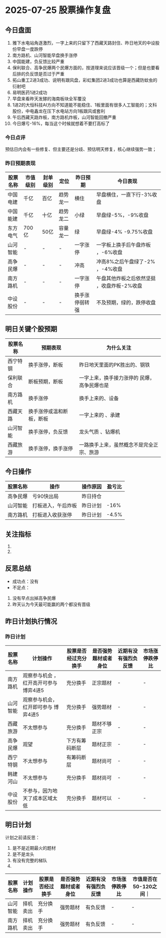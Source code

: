 # 2025-07-25 股票操作复盘

## 今日盘面
1. 雅下水电站角逐激烈，一字上来的只留下了西藏天路封住、昨日地天的中设股份早盘一度跌停
2. 南方路机、山河智能早盘换手涨停
3. 中国能建，负反馈比较严重
4. 保利联合、高争民爆两个民爆方面的，按道理来说应该晋级一个；但是也要看后排的负反馈是否过于严重
5. 拓山重工2进3成功、说明有跟风盘，彩虹集团2进3成功也算是西藏防蚊虫的衍射吧
6. 易明医药1进2成功
7. 早盘来看昨天发酵的海南板块全军覆没
8. 1进2的大恒科技AI方向不知道能不能稳住、1板里面有很多人工智能的；文科股份，中电鑫龙在压下水电站方向1板跟风或套利
9. 午后西藏天路炸板，南方路机炸板，山河智能回撤严重
10. 今日爆亏-16%，每当这个时候就想着不要打高标了
### 今日点评
预估日内会有一些修复、但主要还是分歧、预估明天修复，核心继续强势一致；

### 昨日预期表现

| 股票名称 | 市值级别 | 封单级别 | 定位 | 昨日预期 | 今日表现 |
|---------|----------|----------|------|----------|----------|
| 中国电建 | 千亿 | 百亿 | 趋势龙一 | 横住 | 早盘横住，一直下行-3%收盘 |
| 中国能建 | 千亿 | 十亿 | 趋势龙二 | 小绿 | 早盘绿-5%，-9%收盘 |
| 东方电气 | 700亿 | 50亿 | 容量龙一 | 绿 | 早盘绿-4% -9.75%收盘|
| 山河智能 | - | - | - | 一字涨停 | 一字板上换手后午盘炸板 ，-6%收盘|
| 高争民爆 | - | - | - | 冲高 | 冲高8%之后午盘绿了-2% ，-4%收盘|
| 南方路机 | - | - | - | 一字涨停 | 午盘其他炸板之后依然坚挺 ，收盘炸板-2%收盘|
| 中设股份 | - | - | - | 换手涨停弱转强 | 不及预期，绿的，跌停收盘 |

## 明日关键个股预期
| 股票名称 | 预期表现 | 为什么关注
|---------|----------|----------|
| 西宁特钢 | 换手涨停，断板 | 昨日地天里面的PK胜出的、钢铁 |
| 保利联合 | 断板预期，断板 | 一字上来，换手接力涨停的 民爆，高争民爆也是|
| 南方路机 | 换手涨停 | 换手上来的、设备 |
| 西藏天路 | 换手涨停或温和断板，断板 | 一字上来的 、承建|
| 山河智能 | 换手涨停，负反馈 | 龙头气质 、钻爆机|
| 西藏旅游 | 换手涨停，换手涨停 | 一路换手上来，虽然概念不是完全正宗、旅游 |

## 今日操作

| 股票名称 | 操作 | 操作原因 | 盈亏比 |
|---------|------|----------|--------|
| 高争民爆 | 亏90快出局 | 昨日持仓 |  |
| 山河智能 | 打板进入，午后炸板| 昨日计划 | -16% |
| 南方路机 | 打板进入收获涨停 | 昨日计划 | -4.5% |

## 关注指标
1. 
2. 

## 反思总结
- 成功点：没有
- 不足点：
1. 没有早点出掉高争民爆
2. 昨天认为今天最可能赢的两个都没有晋级

## 昨日计划执行情况
### 昨日计划

| 股票名称 | 计划操作 | 股票是否经过充分换手 | 是否强势题材或者身位| 近期有没有强烈负反馈| 市场涨停跌停比|
|---------|----------|----------|----------|----------|----------|
| 南方路机 | 观察参与机会 ，红开高开可参与博弈4进5| 充分换手| 正宗题材|-|-|
| 山河智能 | 观察参与机会，红开即可参与 博弈4进5|充分换手|强势题材|-|-|
| 西藏旅游 | 不太想参与| 充分换手 | 题材不够正宗 |-|-| 
| 高争民爆 | 观望 | 下方有筹码断层| 题材正宗 |-|-|
|西宁特钢| 不太想参与|有筹码断层|题材尚可|-|-|
|韩建河山|不太想参与|充分换手|题材尚可|-|-|
|中设股份|不参与，因为地天了成本区域太低| 充分换手|题材可以|-|-|

## 明日计划
计划之前请反思：
1. 是不是近期最火的题材
2. 是不是龙头
3. 有没有完整的梯队
4. 
| 股票名称 | 计划操作 | 股票是否经过换手 | 是否强势题材或者身位| 近期有没有强烈负反馈| 市场涨停跌停比| 市值是否在50-120之间｜
|---------|----------|------------------|----------------------|----------------------|----------------|------------------|
| 山河智能 | 择机卖出 | 充分换手 | 强势题材 | 有负反馈 | - | - |
| 南方路机 | 择机卖出 | 充分换手 | 强势题材 | 有负反馈 | - | - |
